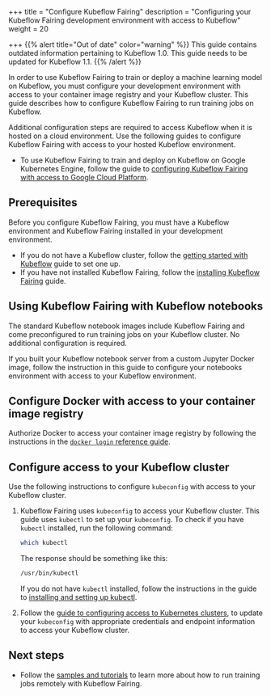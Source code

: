 +++
title = "Configure Kubeflow Fairing"
description = "Configuring your Kubeflow Fairing development environment with access to Kubeflow"
weight = 20
                    
+++
{{% alert title="Out of date" color="warning" %}}
This guide contains outdated information pertaining to Kubeflow 1.0. This guide
needs to be updated for Kubeflow 1.1.
{{% /alert %}}

In order to use Kubeflow Fairing to train or deploy a machine learning
model on Kubeflow, you must configure your development environment with access
to your container image registry and your Kubeflow cluster. This guide
describes how to configure Kubeflow Fairing to run training jobs on Kubeflow.

Additional configuration steps are required to access Kubeflow when it is hosted on a cloud
environment. Use the following guides to configure Kubeflow Fairing with access
to your hosted Kubeflow environment.

*  To use Kubeflow Fairing to train and deploy on Kubeflow on Google Kubernetes
   Engine, follow the guide to [configuring Kubeflow Fairing with access to
   Google Cloud Platform][conf-gcp].  

## Prerequisites

Before you configure Kubeflow Fairing, you must have a Kubeflow environment
and Kubeflow Fairing installed in your development environment.

*  If you do not have a Kubeflow cluster, follow the [getting started
   with Kubeflow][kubeflow-install] guide to set one up.
*  If you have not installed Kubeflow Fairing, follow the [installing
   Kubeflow Fairing][fairing-install] guide.

## Using Kubeflow Fairing with Kubeflow notebooks

The standard Kubeflow notebook images include Kubeflow Fairing and come
preconfigured to run training jobs on your Kubeflow cluster. No additional
configuration is required.

If you built your Kubeflow notebook server from a custom Jupyter Docker image,
follow the instruction in this guide to configure your notebooks environment
with access to your Kubeflow environment.

## Configure Docker with access to your container image registry

Authorize Docker to access your container image registry by following the
instructions in the [`docker login` reference guide][docker-login].

## Configure access to your Kubeflow cluster

Use the following instructions to configure `kubeconfig` with access to your
Kubeflow cluster. 

1.  Kubeflow Fairing uses `kubeconfig` to access your Kubeflow cluster. This 
    guide uses `kubectl` to set up your `kubeconfig`. To check if you have 
    `kubectl` installed, run the following command:

    ```bash
    which kubectl
    ```

    The response should be something like this:

    ```bash
    /usr/bin/kubectl
    ```

    If you do not have `kubectl` installed, follow the instructions in the
    guide to [installing and setting up kubectl][kubectl-install].

1.  Follow the [guide to configuring access to Kubernetes
    clusters][kubectl-access], to update your `kubeconfig` with appropriate
    credentials and endpoint information to access your Kubeflow cluster. 

## Next steps

*  Follow the [samples and tutorials][tutorials] to learn more about how to run
   training jobs remotely with Kubeflow Fairing. 

[kubeflow-install]: /docs/started/getting-started/
[kubectl-access]: https://kubernetes.io/docs/reference/access-authn-authz/authentication/
[kubectl-install]: https://kubernetes.io/docs/tasks/tools/install-kubectl/
[conf-gcp]: /docs/external-add-ons/fairing/gcp/configure-gcp/
[docker-login]: https://docs.docker.com/engine/reference/commandline/login/
[fairing-install]: /docs/external-add-ons/fairing/install-fairing/
[tutorials]: /docs/external-add-ons/fairing/tutorials/other-tutorials/
